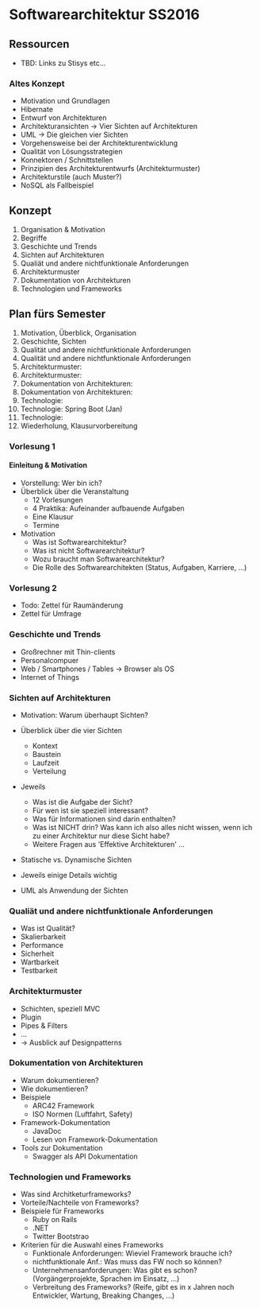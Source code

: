 # Softwarearchitektur SS2016

## Ressourcen

* TBD: Links zu Stisys etc...

### Altes Konzept

  * Motivation und Grundlagen
  * Hibernate
  * Entwurf von Architekturen
  * Architekturansichten -> Vier Sichten auf Architekturen
  * UML -> Die gleichen vier Sichten
  * Vorgehensweise bei der Architekturentwicklung
  * Qualität von Lösungsstrategien
  * Konnektoren / Schnittstellen
  * Prinzipien des Architekturentwurfs (Architekturmuster)
  * Architekturstile (auch Muster?)
  * NoSQL als Fallbeispiel


## Konzept

1. Organisation & Motivation
2. Begriffe
3. Geschichte und Trends
4. Sichten auf Architekturen
5. Qualiät und andere nichtfunktionale Anforderungen
6. Architekturmuster
7. Dokumentation von Architekturen
8. Technologien und Frameworks

## Plan fürs Semester

1.  Motivation, Überblick, Organisation
2.  Geschichte, Sichten
3.  Qualität und andere nichtfunktionale Anforderungen
4.  Qualität und andere nichtfunktionale Anforderungen
5.  Architekturmuster:
6.  Architekturmuster:
7.  Dokumentation von Architekturen:
8.  Dokumentation von Architekturen:
9.  Technologie:
10. Technologie: Spring Boot (Jan)
11. Technologie:
12. Wiederholung, Klausurvorbereitung


### Vorlesung 1

#### Einleitung & Motivation

* Vorstellung: Wer bin ich?
* Überblick über die Veranstaltung
  * 12 Vorlesungen
  * 4 Praktika: Aufeinander aufbauende Aufgaben
  * Eine Klausur
  * Termine
* Motivation
  * Was ist Softwarearchitektur?
  * Was ist nicht Softwarearchitektur?
  * Wozu braucht man Softwarearchitektur?
  * Die Rolle des Softwarearchitekten (Status, Aufgaben, Karriere, ...)

### Vorlesung 2

* Todo: Zettel für Raumänderung
* Zettel für Umfrage

### Geschichte und Trends
  * Großrechner mit Thin-clients
  * Personalcompuer
  * Web / Smartphones / Tables -> Browser als OS
  * Internet of Things

### Sichten auf Architekturen

  * Motivation: Warum überhaupt Sichten?
  * Überblick über die vier Sichten
    * Kontext
    * Baustein
    * Laufzeit
    * Verteilung
  * Jeweils
    * Was ist die Aufgabe der Sicht?
    * Für wen ist sie speziell interessant?
    * Was für Informationen sind darin enthalten?
    * Was ist NICHT drin? Was kann ich also alles nicht wissen, wenn ich zu einer Architektur nur diese Sicht habe?
    * Weitere Fragen aus 'Effektive Architekturen' ...

  * Statische vs. Dynamische Sichten
  * Jeweils einige Details wichtig
  * UML als Anwendung der Sichten

### Qualiät und andere nichtfunktionale Anforderungen

  * Was ist Qualität?
  * Skalierbarkeit
  * Performance
  * Sicherheit
  * Wartbarkeit
  * Testbarkeit


### Architekturmuster

  * Schichten, speziell MVC
  * Plugin
  * Pipes & Filters
  * ...
  * -> Ausblick auf Designpatterns

### Dokumentation von Architekturen

  * Warum dokumentieren?
  * Wie dokumentieren?
  * Beispiele
    * ARC42 Framework
    * ISO Normen (Luftfahrt, Safety)
  * Framework-Dokumentation
    * JavaDoc
    * Lesen von Framework-Dokumentation
  * Tools zur Dokumentation
    * Swagger als API Dokumentation

### Technologien und Frameworks

  * Was sind Architketurframeworks?
  * Vorteile/Nachteile von Frameworks?
  * Beispiele für Frameworks
    * Ruby on Rails
    * .NET
    * Twitter Bootstrao
  * Kriterien für die Auswahl eines Frameworks
    * Funktionale Anforderungen: Wieviel Framework brauche ich?
    * nichtfunktionale Anf.: Was muss das FW noch so können?
    * Unternehmensanforderungen: Was gibt es schon? (Vorgängerprojekte, Sprachen im Einsatz, ...)
    * Verbreitung des Frameworks? (Reife, gibt es in x Jahren noch Entwickler, Wartung, Breaking Changes, ...)
